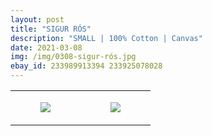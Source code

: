 ```yaml
---
layout: post
title: "SIGUR RÓS"
description: "SMALL | 100% Cotton | Canvas"
date: 2021-03-08
img: /img/0308-sigur-rós.jpg
ebay_id: 233989913394 233925078028
---
```




<table style="width:100%;"><tr><td style="vertical-align:top;">
      <figure class="tmblr-full" data-orig-height="2048" data-orig-width="1365" data-orig-src="https://concertshirts.netlify.app/shirts/0308/0308-01.jpg"><img src="https://64.media.tumblr.com/21bfbc403df3d4d956fb21246f0cfd7a/bfedf490f71a505c-ae/s540x810/4d15ac776ece49d95da7a0a91fe9087a63af3944.jpg" data-orig-height="2048" data-orig-width="1365" data-orig-src="https://concertshirts.netlify.app/shirts/0308/0308-01.jpg"/></figure></td>
    <td style="vertical-align:top;">
      <figure class="tmblr-full" data-orig-height="2048" data-orig-width="1365" data-orig-src="https://concertshirts.netlify.app/shirts/0308/0308-02.jpg"><img src="https://64.media.tumblr.com/5c851ffa6a0fd6a5406e0974f7cca456/bfedf490f71a505c-d7/s540x810/1bf608fd8147fe174da9bc4f00932af35564f80c.jpg" data-orig-height="2048" data-orig-width="1365" data-orig-src="https://concertshirts.netlify.app/shirts/0308/0308-02.jpg"/></figure></td>
  </tr></table>
